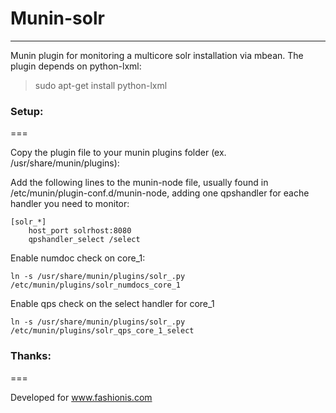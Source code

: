 # Munin-solr
-------------

Munin plugin for monitoring a multicore solr installation via mbean.
The plugin depends on python-lxml:
> sudo apt-get install python-lxml

### Setup:
===

Copy the plugin file to your munin plugins folder (ex. /usr/share/munin/plugins):

Add the following lines to the munin-node file, usually found in /etc/munin/plugin-conf.d/munin-node, adding one qpshandler for eache handler you need to monitor:

    [solr_*]
        host_port solrhost:8080 
        qpshandler_select /select


Enable numdoc check on core_1:

    ln -s /usr/share/munin/plugins/solr_.py /etc/munin/plugins/solr_numdocs_core_1


Enable qps check on the select handler for core_1

    ln -s /usr/share/munin/plugins/solr_.py /etc/munin/plugins/solr_qps_core_1_select


### Thanks:
===

Developed for www.fashionis.com
